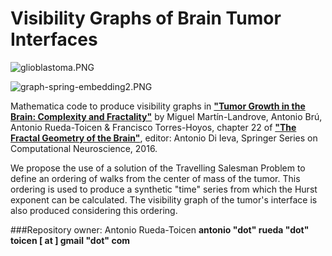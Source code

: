 # Visibility Graphs of Brain Tumor Interfaces #

![glioblastoma.PNG](https://bitbucket.org/repo/gXR68a/images/2878427517-glioblastoma.PNG)

![graph-spring-embedding2.PNG](https://bitbucket.org/repo/gXR68a/images/3646883915-graph-spring-embedding2.PNG)

Mathematica code to produce visibility graphs in [**"Tumor Growth in the Brain: Complexity and Fractality"**](http://link.springer.com/chapter/10.1007%2F978-1-4939-3995-4_22 "Chapter at Springer") by Miguel Martín-Landrove, Antonio Brú, Antonio Rueda-Toicen & Francisco Torres-Hoyos, chapter 22 of [**"The Fractal Geometry of the Brain"**](http://www.springer.com/gp/book/9781493939930), editor: Antonio Di Ieva, Springer Series on Computational Neuroscience, 2016.

We propose the use of a solution of the Travelling Salesman Problem to define an ordering of walks from the center of mass of the tumor. This ordering is used to produce a synthetic "time" series from which the Hurst exponent can be calculated. The visibility graph of the tumor's interface is also produced considering this ordering.

###Repository owner: Antonio Rueda-Toicen
**antonio "dot" rueda "dot" toicen [ at ] gmail "dot" com**
